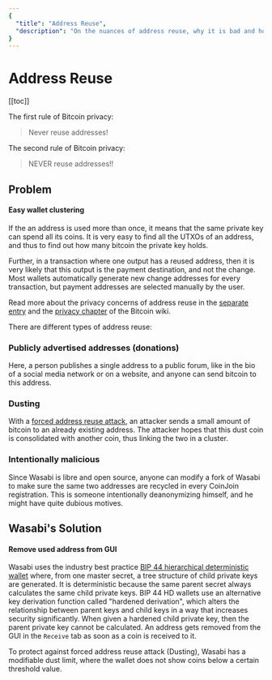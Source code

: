 ```yaml
---
{
  "title": "Address Reuse",
  "description": "On the nuances of address reuse, why it is bad and how to fix it. This is the Wasabi documentation, an archive of knowledge about the open-source, non-custodial and privacy-focused Bitcoin wallet for desktop."
}
---
```


# Address Reuse

[[toc]]

The first rule of Bitcoin privacy:

> Never reuse addresses!

The second rule of Bitcoin privacy:

> NEVER reuse addresses!!

## Problem

#### Easy wallet clustering

If the an address is used more than once, it means that the same private key can spend all its coins.
It is very easy to find all the UTXOs of an address, and thus to find out how many bitcoin the private key holds.

Further, in a transaction where one output has a reused address, then it is very likely that this output is the payment destination, and not the change.
Most wallets automatically generate new change addresses for every transaction, but payment addresses are selected manually by the user.

Read more about the privacy concerns of address reuse in the [separate entry](https://en.bitcoin.it/wiki/Address_reuse) and the [privacy chapter](https://en.bitcoin.it/Privacy#Address_reuse) of the Bitcoin wiki.

There are different types of address reuse:

### Publicly advertised addresses (donations)

Here, a person publishes a single address to a public forum, like in the bio of a social media network or on a website, and anyone can send bitcoin to this address.

### Dusting

With a [forced address reuse attack](https://en.bitcoin.it/Privacy#Forced_address_reuse), an attacker sends a small amount of bitcoin to an already existing address.
The attacker hopes that this dust coin is consolidated with another coin, thus linking the two in a cluster.

### Intentionally malicious

Since Wasabi is libre and open source, anyone can modify a fork of Wasabi to make sure the same two addresses are recycled in every CoinJoin registration.
This is someone intentionally deanonymizing himself, and he might have quite dubious motives.

## Wasabi's Solution

#### Remove used address from GUI

Wasabi uses the industry best practice [BIP 44 hierarchical deterministic wallet](/using-wasabi/BIPs.md#bip-44-multi-account-hierarchy-for-deterministic-wallets) where, from one master secret, a tree structure of child private keys are generated.
It is deterministic because the same parent secret always calculates the same child private keys.
BIP 44 HD wallets use an alternative key derivation function called "hardened derivation", which alters the relationship between parent keys and child keys in a way that increases security significantly.
When given a hardened child private key, then the parent private key cannot be calculated.
An address gets removed from the GUI in the `Receive` tab as soon as a coin is received to it.

To protect against forced address reuse attack (Dusting), Wasabi has a modifiable dust limit, where the wallet does not show coins below a certain threshold value.
